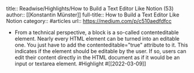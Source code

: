 title:: Readwise/Highlights/How to Build a Text Editor Like Notion (53)
author:: [[Konstantin Münster]]
full-title:: How to Build a Text Editor Like Notion
category:: #articles
url:: https://medium.com/p/c510aedfdfcc

- From a technical perspective, a block is a so-called contenteditable element. Nearly every HTML element can be turned into an editable one. You just have to add the contenteditable="true" attribute to it. This indicates if the element should be editable by the user. If so, users can edit their content directly in the HTML document as if it would be an input or textarea element. #Highlight #[[2022-03-09]]